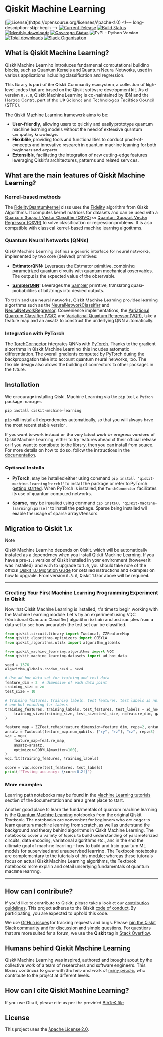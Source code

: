 # Qiskit Machine Learning

[![License](https://img.shields.io/github/license/qiskit-community/qiskit-machine-learning.svg?)](https://opensource.org/licenses/Apache-2.0) <!--- long-description-skip-begin -->
[![Current Release](https://img.shields.io/github/release/qiskit-community/qiskit-machine-learning.svg?logo=Qiskit)](https://github.com/qiskit-community/qiskit-machine-learning/releases)
[![Build Status](https://github.com/qiskit-community/qiskit-machine-learning/actions/workflows/main.yml/badge.svg)](https://github.com/qiskit-community/qiskit-machine-learning/actions?query=workflow%3A"Machine%20Learning%20Unit%20Tests"+branch%3Amain+event%3Apush)
[![Monthly downloads](https://img.shields.io/pypi/dm/qiskit-machine-learning.svg)](https://pypi.org/project/qiskit-machine-learning/)
[![Coverage Status](https://coveralls.io/repos/github/qiskit-community/qiskit-machine-learning/badge.svg?branch=main)](https://coveralls.io/github/qiskit-community/qiskit-machine-learning?branch=main)
![PyPI - Python Version](https://img.shields.io/pypi/pyversions/qiskit-machine-learning)
[![Total downloads](https://static.pepy.tech/badge/qiskit-machine-learning)](https://pepy.tech/project/qiskit-machine-learning)
[![Slack Organisation](https://img.shields.io/badge/slack-chat-blueviolet.svg?label=Qiskit%20Slack&logo=slack)](https://slack.qiskit.org)
<!--- long-description-skip-end -->

## What is Qiskit Machine Learning?

Qiskit Machine Learning introduces fundamental computational building blocks, such as Quantum 
Kernels and Quantum Neural Networks, used in various applications including classification 
and regression.

This library is part of the Qiskit Community ecosystem, a collection of high-level codes that are based
on the Qiskit software development kit. As of version `0.7.0`, Qiskit Machine Learning is co-maintained
by IBM and the Hartree Centre, part of the UK Science and Technologies Facilities Council (STFC).

The Qiskit Machine Learning framework aims to be:

* **User-friendly**, allowing users to quickly and easily prototype quantum machine learning models without 
    the need of extensive quantum computing knowledge.
* **Flexiblile**, providing tools and functionalities to conduct proof-of-concepts and innovative research 
    in quantum machine learning for both beginners and experts.
* **Extensible**, facilitating the integration of new cutting-edge features leveraging Qiskit's 
    architectures, patterns and related services.


## What are the main features of Qiskit Machine Learning?

### Kernel-based methods

The [FidelityQuantumKernel](https://qiskit-community.github.io/qiskit-machine-learning/stubs/qiskit_machine_learning.kernels.QuantumKernel.html#qiskit_machine_learning.kernels.FidelityQuantumKernel) class uses the [Fidelity](https://qiskit-community.github.io/qiskit-algorithms/stubs/qiskit_algorithms.state_fidelities.BaseStateFidelity.html) algorithm from Qiskit Algorithms. It computes kernel matrices for datasets and can be used with a [Quantum Support Vector Classifier (QSVC)](https://qiskit-community.github.io/qiskit-machine-learning/stubs/qiskit_machine_learning.algorithms.QSVC.html#qiskit_machine_learning.algorithms.QSVC) or [Quantum Support Vector Regressor (QSVR)](https://qiskit-community.github.io/qiskit-machine-learning/stubs/qiskit_machine_learning.algorithms.QSVR.html#qiskit_machine_learning.algorithms.QSVR) to solve classification or regression problems. It is also compatible with classical kernel-based machine learning algorithms.


### Quantum Neural Networks (QNNs)

Qiskit Machine Learning defines a generic interface for neural networks, implemented by two core (derived) primitives:

- **[EstimatorQNN](https://qiskit-community.github.io/qiskit-machine-learning/stubs/qiskit_machine_learning.neural_networks.EstimatorQNN.html):** Leverages the [Estimator](https://docs.quantum.ibm.com/api/qiskit/qiskit.primitives.BaseEstimator) primitive, combining parametrized quantum circuits with quantum mechanical observables. The output is the expected value of the observable.
  
- **[SamplerQNN](https://qiskit-community.github.io/qiskit-machine-learning/stubs/qiskit_machine_learning.neural_networks.SamplerQNN.html):** Leverages the [Sampler](https://docs.quantum.ibm.com/api/qiskit/qiskit.primitives.BaseSampler) primitive, translating quasi-probabilities of bitstrings into desired outputs.

To train and use neural networks, Qiskit Machine Learning provides learning algorithms such as the [NeuralNetworkClassifier](https://qiskit-community.github.io/qiskit-machine-learning/stubs/qiskit_machine_learning.algorithms.NeuralNetworkClassifier.html#qiskit_machine_learning.algorithms.NeuralNetworkClassifier) and [NeuralNetworkRegressor](https://qiskit-community.github.io/qiskit-machine-learning/stubs/qiskit_machine_learning.algorithms.NeuralNetworkRegressor.html#qiskit_machine_learning.algorithms.NeuralNetworkRegressor). Convenience implementations, the [Variational Quantum Classifier (VQC)](https://qiskit-community.github.io/qiskit-machine-learning/stubs/qiskit_machine_learning.algorithms.VQC.html#qiskit_machine_learning.algorithms.VQC) and [Variational Quantum Regressor (VQR)](https://qiskit-community.github.io/qiskit-machine-learning/stubs/qiskit_machine_learning.algorithms.VQR.html#qiskit_machine_learning.algorithms.VQR), take a feature map and an ansatz to construct the underlying QNN automatically.

### Integration with PyTorch

The [TorchConnector](https://qiskit-community.github.io/qiskit-machine-learning/stubs/qiskit_machine_learning.connectors.TorchConnector.html#qiskit_machine_learning.connectors.TorchConnector) integrates QNNs with [PyTorch](https://pytorch.org). Thanks to the gradient algorithms in Qiskit Machine Learning, this includes automatic differentiation. The overall gradients computed by PyTorch during the backpropagation take into account quantum neural networks, too. The flexible design also allows the building of connectors to other packages in the future.

## Installation

We encourage installing Qiskit Machine Learning via the `pip` tool, a `Python` package manager.

```bash
pip install qiskit-machine-learning
```

`pip` will install all dependencies automatically, so that you will always have the most recent
stable version.

If you want to work instead on the very latest _work-in-progress_ versions of Qiskit Machine Learning, 
either to try features ahead of
their official release or if you want to contribute to the library, then you can install from source.
For more details on how to do so, follow the instructions in the
 [documentation](https://qiskit-community.github.io/qiskit-machine-learning/getting_started.html#installation).

### Optional Installs

* **PyTorch**, may be installed either using command `pip install 'qiskit-machine-learning[torch]'` to install the
  package or refer to PyTorch [getting started](https://pytorch.org/get-started/locally/). When PyTorch
  is installed, the `TorchConnector` facilitates its use of quantum computed networks.

* **Sparse**, may be installed using command `pip install 'qiskit-machine-learning[sparse]'` to install the
  package. Sparse being installed will enable the usage of sparse arrays/tensors.

## Migration to Qiskit 1.x
> [!NOTE]
> Qiskit Machine Learning depends on Qiskit, which will be automatically installed as a 
> dependency when you install Qiskit Machine Learning. If you have a pre-`1.0` version of Qiskit 
> installed in your environment (however it was installed), and wish to upgrade to `1.0`, you 
> should take note of the 
> official [Qiskit 1.0 Migration Guide](https://docs.quantum.ibm.com/api/migration-guides/qiskit-1.0) 
> for detailed instructions and examples on how to upgrade. From version `0.8.0`, Qiskit 1.0 or above
> will be required.

----------------------------------------------------------------------------------------------------

### Creating Your First Machine Learning Programming Experiment in Qiskit

Now that Qiskit Machine Learning is installed, it's time to begin working with the Machine Learning module.
Let's try an experiment using VQC (Variational Quantum Classifier) algorithm to
train and test samples from a data set to see how accurately the test set can
be classified.

```python
from qiskit.circuit.library import TwoLocal, ZZFeatureMap
from qiskit_algorithms.optimizers import COBYLA
from qiskit_algorithms.utils import algorithm_globals

from qiskit_machine_learning.algorithms import VQC
from qiskit_machine_learning.datasets import ad_hoc_data

seed = 1376
algorithm_globals.random_seed = seed

# Use ad hoc data set for training and test data
feature_dim = 2  # dimension of each data point
training_size = 20
test_size = 10

# training features, training labels, test features, test labels as np.ndarray,
# one hot encoding for labels
training_features, training_labels, test_features, test_labels = ad_hoc_data(
    training_size=training_size, test_size=test_size, n=feature_dim, gap=0.3
)

feature_map = ZZFeatureMap(feature_dimension=feature_dim, reps=2, entanglement="linear")
ansatz = TwoLocal(feature_map.num_qubits, ["ry", "rz"], "cz", reps=3)
vqc = VQC(
    feature_map=feature_map,
    ansatz=ansatz,
    optimizer=COBYLA(maxiter=100),
)
vqc.fit(training_features, training_labels)

score = vqc.score(test_features, test_labels)
print(f"Testing accuracy: {score:0.2f}")
```

### More examples

Learning path notebooks may be found in the
[Machine Learning tutorials](https://qiskit-community.github.io/qiskit-machine-learning/tutorials/index.html) section
of the documentation and are a great place to start. 

Another good place to learn the fundamentals of quantum machine learning is the
[Quantum Machine Learning](https://github.com/Qiskit/textbook/tree/main/notebooks/quantum-machine-learning#) notebooks from the original Qiskit Textbook. The notebooks are convenient for beginners who are eager to learn 
quantum machine learning from scratch, as well as understand the background and theory behind algorithms in
Qiskit Machine Learning. The notebooks cover a variety of topics to build understanding of parameterized
circuits, data encoding, variational algorithms etc., and in the end the ultimate goal of machine
learning - how to build and train quantum ML models for supervised and unsupervised learning. 
The Textbook notebooks are complementary to the tutorials of this module; whereas these tutorials focus
on actual Qiskit Machine Learning algorithms, the Textbook notebooks more explain and detail underlying fundamentals
of quantum machine learning.

----------------------------------------------------------------------------------------------------

## How can I contribute?

If you'd like to contribute to Qiskit, please take a look at our
[contribution guidelines](https://github.com/qiskit-community/qiskit-machine-learning/blob/main/CONTRIBUTING.md).
This project adheres to the Qiskit [code of conduct](https://github.com/qiskit-community/qiskit-machine-learning/blob/main/CODE_OF_CONDUCT.md).
By participating, you are expected to uphold this code.

We use [GitHub issues](https://github.com/qiskit-community/qiskit-machine-learning/issues) for tracking requests and bugs. Please
[join the Qiskit Slack community](https://qisk.it/join-slack)
and for discussion and simple questions.
For questions that are more suited for a forum, we use the **Qiskit** tag in [Stack Overflow](https://stackoverflow.com/questions/tagged/qiskit).

## Humans behind Qiskit Machine Learning

Qiskit Machine Learning was inspired, authored and brought about by the collective work of a team of researchers 
and software engineers. This library continues to grow with the help and work of
[many people](https://github.com/qiskit-community/qiskit-machine-learning/graphs/contributors), who contribute to the project at different levels.

## How can I cite Qiskit Machine Learning?
If you use Qiskit, please cite as per the provided
[BibTeX file](https://github.com/Qiskit/qiskit/blob/main/CITATION.bib).

## License

This project uses the [Apache License 2.0](https://github.com/qiskit-community/qiskit-machine-learning/blob/main/LICENSE.txt).
